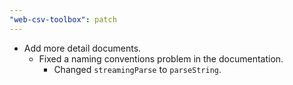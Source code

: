 ```yaml
---
"web-csv-toolbox": patch
---
```


- Add more detail documents.
  - Fixed a naming conventions problem in the documentation.
    - Changed `streamingParse` to `parseString`.
